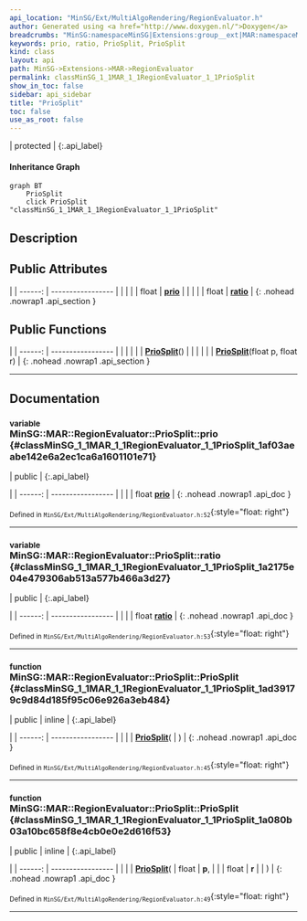 ```yaml
---
api_location: "MinSG/Ext/MultiAlgoRendering/RegionEvaluator.h"
author: Generated using <a href="http://www.doxygen.nl/">Doxygen</a>
breadcrumbs: "MinSG:namespaceMinSG|Extensions:group__ext|MAR:namespaceMinSG_1_1MAR|RegionEvaluator:classMinSG_1_1MAR_1_1RegionEvaluator"
keywords: prio, ratio, PrioSplit, PrioSplit
kind: class
layout: api
path: MinSG->Extensions->MAR->RegionEvaluator
permalink: classMinSG_1_1MAR_1_1RegionEvaluator_1_1PrioSplit
show_in_toc: false
sidebar: api_sidebar
title: "PrioSplit"
toc: false
use_as_root: false
---
```


| protected |
{:.api_label}

#### Inheritance Graph

```mermaid
graph BT
	PrioSplit
	click PrioSplit "classMinSG_1_1MAR_1_1RegionEvaluator_1_1PrioSplit"
```

## Description





## Public Attributes

|
| ------: | ----------------- |
|  | |
| float | **[prio](#classMinSG_1_1MAR_1_1RegionEvaluator_1_1PrioSplit_1af03aeabe142e6a2ec1ca6a1601101e71)**  |
|  | |
| float | **[ratio](#classMinSG_1_1MAR_1_1RegionEvaluator_1_1PrioSplit_1a2175e04e479306ab513a577b466a3d27)**  |
{: .nohead .nowrap1 .api_section }


## Public Functions

|
| ------: | ----------------- |
|  | |
|  | **[PrioSplit](#classMinSG_1_1MAR_1_1RegionEvaluator_1_1PrioSplit_1ad39179c9d84d185f95c06e926a3eb484)**() |
|  | |
|  | **[PrioSplit](#classMinSG_1_1MAR_1_1RegionEvaluator_1_1PrioSplit_1a080b03a10bc658f8e4cb0e0e2d616f53)**(float p, float r) |
{: .nohead .nowrap1 .api_section }


-------------------------------------------------------------------

## Documentation

### <small>variable</small><br/> MinSG::MAR::RegionEvaluator::PrioSplit::prio {#classMinSG_1_1MAR_1_1RegionEvaluator_1_1PrioSplit_1af03aeabe142e6a2ec1ca6a1601101e71}

| public |
{:.api_label}

|
| ------: | ----------------- |
|  |
| float **[prio](#classMinSG_1_1MAR_1_1RegionEvaluator_1_1PrioSplit_1af03aeabe142e6a2ec1ca6a1601101e71)**  |
{: .nohead .nowrap1 .api_doc }





<sub>Defined in `MinSG/Ext/MultiAlgoRendering/RegionEvaluator.h:52`</sub>{:style="float: right"}

-------------------------------------------------------------------

### <small>variable</small><br/> MinSG::MAR::RegionEvaluator::PrioSplit::ratio {#classMinSG_1_1MAR_1_1RegionEvaluator_1_1PrioSplit_1a2175e04e479306ab513a577b466a3d27}

| public |
{:.api_label}

|
| ------: | ----------------- |
|  |
| float **[ratio](#classMinSG_1_1MAR_1_1RegionEvaluator_1_1PrioSplit_1a2175e04e479306ab513a577b466a3d27)**  |
{: .nohead .nowrap1 .api_doc }





<sub>Defined in `MinSG/Ext/MultiAlgoRendering/RegionEvaluator.h:53`</sub>{:style="float: right"}

-------------------------------------------------------------------

### <small>function</small><br/> MinSG::MAR::RegionEvaluator::PrioSplit::PrioSplit {#classMinSG_1_1MAR_1_1RegionEvaluator_1_1PrioSplit_1ad39179c9d84d185f95c06e926a3eb484}

| public | inline |
{:.api_label}

|
| ------: | ----------------- |
|  |
|  **[PrioSplit](#classMinSG_1_1MAR_1_1RegionEvaluator_1_1PrioSplit_1ad39179c9d84d185f95c06e926a3eb484)**( |  ) |
{: .nohead .nowrap1 .api_doc }





<sub>Defined in `MinSG/Ext/MultiAlgoRendering/RegionEvaluator.h:45`</sub>{:style="float: right"}

-------------------------------------------------------------------

### <small>function</small><br/> MinSG::MAR::RegionEvaluator::PrioSplit::PrioSplit {#classMinSG_1_1MAR_1_1RegionEvaluator_1_1PrioSplit_1a080b03a10bc658f8e4cb0e0e2d616f53}

| public | inline |
{:.api_label}

|
| ------: | ----------------- |
|  |
|  **[PrioSplit](#classMinSG_1_1MAR_1_1RegionEvaluator_1_1PrioSplit_1a080b03a10bc658f8e4cb0e0e2d616f53)**( | float | **p**, |
| | float | **r** |
|   ) |
{: .nohead .nowrap1 .api_doc }





<sub>Defined in `MinSG/Ext/MultiAlgoRendering/RegionEvaluator.h:49`</sub>{:style="float: right"}

-------------------------------------------------------------------

